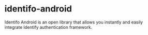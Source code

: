 # identifo-android
Identifo Android is an open library that allows you instantly and easily integrate Identify authentication framework.